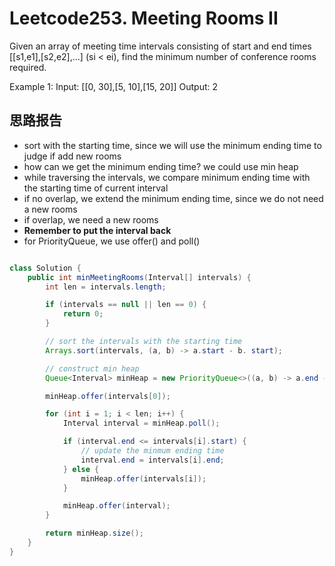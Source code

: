 # Leetcode253. Meeting Rooms II
Given an array of meeting time intervals consisting of start and end times [[s1,e1],[s2,e2],...] (si < ei), find the minimum number of conference rooms required.

Example 1:
        Input: [[0, 30],[5, 10],[15, 20]]
        Output: 2

## 思路报告
* sort with the starting time, since we will use the minimum ending time to judge if add new rooms
* how can we get the minimum ending time? we could use min heap
* while traversing the intervals, we compare minimum ending time with the starting time of current interval
* if no overlap, we extend the minimum ending time, since we do not need a new rooms
* if  overlap, we need a new rooms
* **Remember to put the interval back**
* for PriorityQueue, we use offer() and poll()
```java

class Solution {
    public int minMeetingRooms(Interval[] intervals) {
        int len = intervals.length;

        if (intervals == null || len == 0) {
            return 0;
        }

        // sort the intervals with the starting time
        Arrays.sort(intervals, (a, b) -> a.start - b. start);

        // construct min heap
        Queue<Interval> minHeap = new PriorityQueue<>((a, b) -> a.end - b.end);

        minHeap.offer(intervals[0]);

        for (int i = 1; i < len; i++) {
            Interval interval = minHeap.poll();

            if (interval.end <= intervals[i].start) {
                // update the minmum ending time
                interval.end = intervals[i].end;
            } else {
                minHeap.offer(intervals[i]);
            }

            minHeap.offer(interval);
        }

        return minHeap.size();
    }
}
